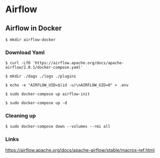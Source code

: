 # Airflow

## Airflow in Docker
```shell
$ mkdir airflow-docker
```

### Download Yaml

```shell
$ curl -LfO 'https://airflow.apache.org/docs/apache-airflow/2.0.1/docker-compose.yaml'
```

```shell
$ mkdir ./dags ./logs ./plugins
```

```shell
$ echo -e "AIRFLOW_UID=$(id -u)\nAIRFLOW_GID=0" > .env
```

```shell
$ sudo docker-compose up airflow-init
```

```shell
$ sudo docker-compose up -d
```


### Cleaning up

```shell
$ sudo docker-compose down --volumes --rmi all
```

### Links 

https://airflow.apache.org/docs/apache-airflow/stable/macros-ref.html